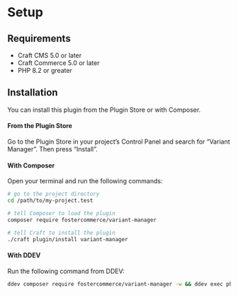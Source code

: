 
# Setup

## Requirements

- Craft CMS 5.0 or later
- Craft Commerce 5.0 or later
- PHP 8.2 or greater

## Installation

You can install this plugin from the Plugin Store or with Composer.

#### From the Plugin Store

Go to the Plugin Store in your project’s Control Panel and search for “Variant Manager”. Then press “Install”.

#### With Composer

Open your terminal and run the following commands:

```bash
# go to the project directory
cd /path/to/my-project.test

# tell Composer to load the plugin
composer require fostercommerce/variant-manager

# tell Craft to install the plugin
./craft plugin/install variant-manager
```

#### With DDEV

Run the following command from DDEV:

```bash
ddev composer require fostercommerce/variant-manager -w && ddev exec php craft plugin/install variant-manager
```
